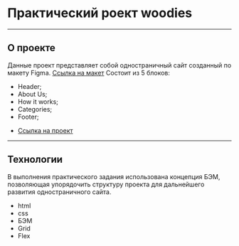 # Практический роект woodies
----
## О проекте
Данные проект представляет собой одностраничный сайт созданный по макету Figma. [Ссылка на макет](https://www.figma.com/file/Ysec9ziDoPyuZzEBuTUM2u/Woodies) 
Состоит из 5 блоков:
+ Header;
+ About Us;
+ How it works;
+ Categories;
+ Footer;
* [Ссылка на проект](https://terekhovav1987.github.io/how-to-learn/)
----
## Технологии
В выполнения практического задания использована концепция БЭМ, позволяющая упорядочить структуру проекта для дальнейшего развития одностраничного сайта.
+ html
+ css
+ БЭМ
+ Grid
+ Flex